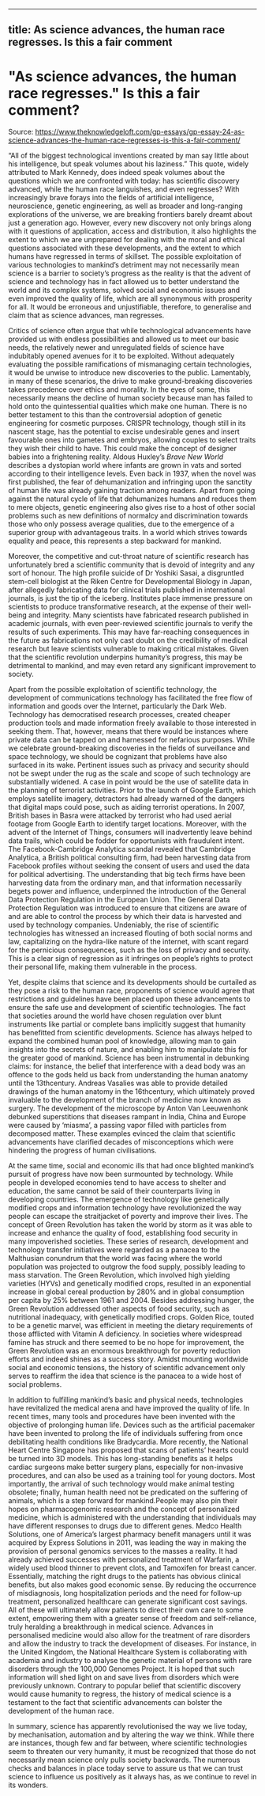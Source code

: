
---
title: As science advances, the human race regresses. Is this a fair comment
---
# "As science advances, the human race regresses." Is this a fair comment?

Source: https://www.theknowledgeloft.com/gp-essays/gp-essay-24-as-science-advances-the-human-race-regresses-is-this-a-fair-comment/

 “All of the biggest technological inventions created by man say little about his intelligence, but speak volumes about his laziness.” This quote, widely attributed to Mark Kennedy, does indeed speak volumes about the questions which we are confronted with today: has scientific discovery advanced, while the human race languishes, and even regresses? With increasingly brave forays into the fields of artificial intelligence, neuroscience, genetic engineering, as well as broader and long-ranging explorations of the universe, we are breaking frontiers barely dreamt about just a generation ago. However, every new discovery not only brings along with it questions of application, access and distribution, it also highlights the extent to which we are unprepared for dealing with the moral and ethical questions associated with these developments, and the extent to which humans have regressed in terms of skillset. The possible exploitation of various technologies to mankind’s detriment may not necessarily mean science is a barrier to society’s progress as the reality is that the advent of science and technology has in fact allowed us to better understand the world and its complex systems, solved social and economic issues and even improved the quality of life, which are all synonymous with prosperity for all. It would be erroneous and unjustifiable, therefore, to generalise and claim that as science advances, man regresses. 

Critics of science often argue that while technological advancements have provided us with endless possibilities and allowed us to meet our basic needs, the relatively newer and unregulated fields of science have indubitably opened avenues for it to be exploited. Without adequately evaluating the possible ramifications of mismanaging certain technologies, it would be unwise to introduce new discoveries to the public. Lamentably, in many of these scenarios, the drive to make ground-breaking discoveries takes precedence over ethics and morality. In the eyes of some, this necessarily means the decline of human society because man has failed to hold onto the quintessential qualities which make one human. There is no better testament to this than the controversial adoption of genetic engineering for cosmetic purposes. CRISPR technology, though still in its nascent stage, has the potential to excise undesirable genes and insert favourable ones into gametes and embryos, allowing couples to select traits they wish their child to have. This could make the concept of designer babies into a frightening reality. Aldous Huxley’s *Brave New World* describes a dystopian world where infants are grown in vats and sorted according to their intelligence levels. Even back in 1937, when the novel was first published, the fear of dehumanization and infringing upon the sanctity of human life was already gaining traction among readers. Apart from going against the natural cycle of life that dehumanizes humans and reduces them to mere objects, genetic engineering also gives rise to a host of other social problems such as new definitions of normalcy and discrimination towards those who only possess average qualities, due to the emergence of a superior group with advantageous traits. In a world which strives towards equality and peace, this represents a step backward for mankind.

Moreover, the competitive and cut-throat nature of scientific research has unfortunately bred a scientific community that is devoid of integrity and any sort of honour. The high profile suicide of Dr Yoshiki Sasai, a disgruntled stem-cell biologist at the Riken Centre for Developmental Biology in Japan, after allegedly fabricating data for clinical trials published in international journals, is just the tip of the iceberg. Institutes place immense pressure on scientists to produce transformative research, at the expense of their well-being and integrity. Many scientists have fabricated research published in academic journals, with even peer-reviewed scientific journals to verify the results of such experiments. This may have far-reaching consequences in the future as fabrications not only cast doubt on the credibility of medical research but leave scientists vulnerable to making critical mistakes. Given that the scientific revolution underpins humanity’s progress, this may be detrimental to mankind, and may even retard any significant improvement to society. 

Apart from the possible exploitation of scientific technology, the development of communications technology has facilitated the free flow of information and goods over the Internet, particularly the Dark Web. Technology has democratised research processes, created cheaper production tools and made information freely available to those interested in seeking them. That, however, means that there would be instances where private data can be tapped on and harnessed for nefarious purposes. While we celebrate ground-breaking discoveries in the fields of surveillance and space technology, we should be cognizant that problems have also surfaced in its wake. Pertinent issues such as privacy and security should not be swept under the rug as the scale and scope of such technology are substantially widened. A case in point would be the use of satellite data in the planning of terrorist activities. Prior to the launch of Google Earth, which employs satellite imagery, detractors had already warned of the dangers that digital maps could pose, such as aiding terrorist operations. In 2007, British bases in Basra were attacked by terrorist who had used aerial footage from Google Earth to identify target locations. Moreover, with the advent of the Internet of Things, consumers will inadvertently leave behind data trails, which could be fodder for opportunists with fraudulent intent. The Facebook-Cambridge Analytica scandal revealed that Cambridge Analytica, a British political consulting firm, had been harvesting data from Facebook profiles without seeking the consent of users and used the data for political advertising. The understanding that big tech firms have been harvesting data from the ordinary man, and that information necessarily begets power and influence, underpinned the introduction of the General Data Protection Regulation in the European Union. The General Data Protection Regulation was introduced to ensure that citizens are aware of and are able to control the process by which their data is harvested and used by technology companies. Undeniably, the rise of scientific technologies has witnessed an increased flouting of both social norms and law, capitalizing on the hydra-like nature of the internet, with scant regard for the pernicious consequences, such as the loss of privacy and security. This is a clear sign of regression as it infringes on people’s rights to protect their personal life, making them vulnerable in the process. 

Yet, despite claims that science and its developments should be curtailed as they pose a risk to the human race, proponents of science would agree that restrictions and guidelines have been placed upon these advancements to ensure the safe use and development of scientific technologies. The fact that societies around the world have chosen regulation over blunt instruments like partial or complete bans implicitly suggest that humanity has benefitted from scientific developments. Science has always helped to expand the combined human pool of knowledge, allowing man to gain insights into the secrets of nature, and enabling him to manipulate this for the greater good of mankind. Science has been instrumental in debunking claims: for instance, the belief that interference with a dead body was an offence to the gods held us back from understanding the human anatomy until the 13thcentury. Andreas Vasalies was able to provide detailed drawings of the human anatomy in the 16thcentury, which ultimately proved invaluable to the development of the branch of medicine now known as surgery. The development of the microscope by Anton Van Leeuwenhonk debunked superstitions that diseases rampant in India, China and Europe were caused by ‘miasma’, a passing vapor filled with particles from decomposed matter. These examples evinced the claim that scientific advancements have clarified decades of misconceptions which were hindering the progress of human civilisations.

At the same time, social and economic ills that had once blighted mankind’s pursuit of progress have now been surmounted by technology. While people in developed economies tend to have access to shelter and education, the same cannot be said of their counterparts living in developing countries. The emergence of technology like genetically modified crops and information technology have revolutionized the way people can escape the straitjacket of poverty and improve their lives. The concept of Green Revolution has taken the world by storm as it was able to increase and enhance the quality of food, establishing food security in many impoverished societies. These series of research, development and technology transfer initiatives were regarded as a panacea to the Malthusian conundrum that the world was facing where the world population was projected to outgrow the food supply, possibly leading to mass starvation. The Green Revolution, which involved high yielding varieties (HYVs) and genetically modified crops, resulted in an exponential increase in global cereal production by 280% and in global consumption per capita by 25% between 1961 and 2004. Besides addressing hunger, the Green Revolution addressed other aspects of food security, such as nutritional inadequacy, with genetically modified crops. Golden Rice, touted to be a genetic marvel, was efficient in meeting the dietary requirements of those afflicted with Vitamin A deficiency. In societies where widespread famine has struck and there seemed to be no hope for improvement, the Green Revolution was an enormous breakthrough for poverty reduction efforts and indeed shines as a success story. Amidst mounting worldwide social and economic tensions, the history of scientific advancement only serves to reaffirm the idea that science is the panacea to a wide host of social problems.

In addition to fulfilling mankind’s basic and physical needs, technologies have revitalized the medical arena and have improved the quality of life. In recent times, many tools and procedures have been invented with the objective of prolonging human life. Devices such as the artificial pacemaker have been invented to prolong the life of individuals suffering from once debilitating health conditions like Bradycardia. More recently, the National Heart Centre Singapore has proposed that scans of patients’ hearts could be turned into 3D models. This has long-standing benefits as it helps cardiac surgeons make better surgery plans, especially for non-invasive procedures, and can also be used as a training tool for young doctors. Most importantly, the arrival of such technology would make animal testing obsolete; finally, human health need not be predicated on the suffering of animals, which is a step forward for mankind.People may also pin their hopes on pharmacogenomic research and the concept of personalized medicine, which is administered with the understanding that individuals may have different responses to drugs due to different genes. Medco Health Solutions, one of America’s largest pharmacy benefit managers until it was acquired by Express Solutions in 2011, was leading the way in making the provision of personal genomics services to the masses a reality. It had already achieved successes with personalized treatment of Warfarin, a widely used blood thinner to prevent clots, and Tamoxifen for breast cancer. Essentially, matching the right drugs to the patients has obvious clinical benefits, but also makes good economic sense. By reducing the occurrence of misdiagnosis, long hospitalization periods and the need for follow-up treatment, personalized healthcare can generate significant cost savings. All of these will ultimately allow patients to direct their own care to some extent, empowering them with a greater sense of freedom and self-reliance, truly heralding a breakthrough in medical science. Advances in personalised medicine would also allow for the treatment of rare disorders and allow the industry to track the development of diseases. For instance, in the United Kingdom, the National Healthcare System is collaborating with academia and industry to analyse the genetic material of persons with rare disorders through the 100,000 Genomes Project. It is hoped that such information will shed light on and save lives from disorders which were previously unknown. Contrary to popular belief that scientific discovery would cause humanity to regress, the history of medical science is a testament to the fact that scientific advancements can bolster the development of the human race. 

In summary, science has apparently revolutionised the way we live today, by mechanisation, automation and by altering the way we think. While there are instances, though few and far between, where scientific technologies seem to threaten our very humanity, it must be recognized that those do not necessarily mean science only pulls society backwards. The numerous checks and balances in place today serve to assure us that we can trust science to influence us positively as it always has, as we continue to revel in its wonders. 